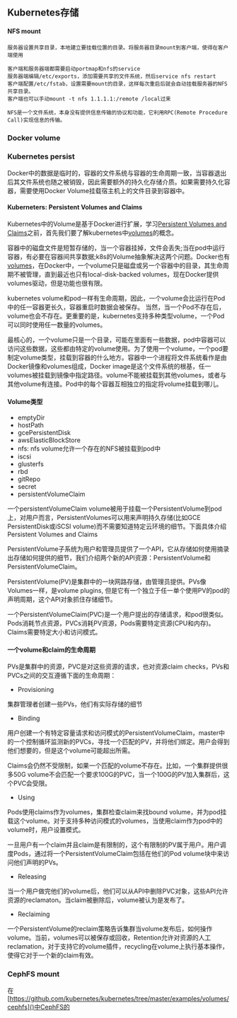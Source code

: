 ## Kubernetes存储

#### NFS mount

```
服务器设置共享目录，本地建立要挂载位置的目录。将服务器目录mount到客户端，使得在客户端使用

客户端和服务器端都需要启动portmap和nfs的service
服务器端编辑/etc/exports，添加需要共享的文件系统，然后service nfs restart
客户端配置/etc/fstab，设置需要mount的目录，这样每次重启后就会自动挂载服务器的NFS共享目录。
客户端也可以手动mount -t nfs 1.1.1.1:/remote /local过来

NFS是一个文件系统，本身没有提供信息传输的协议和功能，它利用RPC(Remote Procedure Call)实现信息的传输。
```

### Docker volume


### Kubernetes persist

Docker中的数据是临时的，容器的文件系统与容器的生命周期一致，当容器退出后其文件系统也随之被销毁，因此需要额外的持久化存储介质。如果需要持久化容器，需要使用Docker Volume挂载宿主机上的文件目录到容器中。

#### Kuberneters: Persistent Volumes and Claims
Kubernetes中的Volume是基于Docker进行扩展，学习[Persistent Volumes and Claims](https://github.com/kubernetes/kubernetes/blob/release-1.0/docs/user-guide/persistent-volumes.md)之前，首先我们要了解kubernetes中[volumes](https://github.com/kubernetes/kubernetes/blob/release-1.0/docs/user-guide/volumes.md)的概念。

容器中的磁盘文件是短暂存储的，当一个容器挂掉，文件会丢失;当在pod中运行容器，有必要在容器间共享数据;k8s的Volume抽象解决这两个问题。Docker也有[volumes](https://docs.docker.com/engine/tutorials/dockervolumes/)，在Docker中，一个volume只是磁盘或另一个容器中的目录，其生命周期不被管理，直到最近也只有local-disk-backed volumes，现在Docker提供volumes驱动，但是功能也很有限。

kubernetes volume和pod一样有生命周期，因此，一个volume会比运行在Pod中的任一容器更长久，容器重启时数据会被保存。
当然，当一个Pod不存在后，volume也会不存在。更重要的是，kubernetes支持多种类型volume，一个Pod可以同时使用任一数量的volumes。

最核心的，一个volume只是一个目录，可能在里面有一些数据，pod中容器可以访问这些数据，这些都由特定的volume使用。为了使用一个volume，一个pod要制定volume类型，挂载到容器的什么地方。容器中一个进程将文件系统看作是由Docker镜像和volumes组成，Docker image是这个文件系统的根基，任一volumes被挂载到镜像中指定路径。volume不能被挂载到其他volumes，或者与其他volume有连接。Pod中的每个容器互相独立的指定将volume挂载到哪儿。

#### Volume类型

 - emptyDir
 - hostPath
 - gcePersistentDisk
 - awsElasticBlockStore
 - nfs: nfs volume允许一个存在的NFS被挂载到pod中
 - iscsi
 - glusterfs
 - rbd
 - gitRepo
 - secret
 - persistentVolumeClaim

一个persistentVolumeClaim volume被用于挂载一个PersistentVolume到pod上，对用户而言，PersistentVolumes可以用来声明持久存储(比如GCE PersistentDisk或iSCSI volume)而不需要知道特定云环境的细节。下面具体介绍Persistent Volumes and Claims

PersistentVolume子系统为用户和管理员提供了一个API，它从存储如何使用摘录出存储如何提供的细节，我们介绍两个新的API资源：PersistentVolume和PersistentVolumeClaim。

PersistentVolume(PV)是集群中的一块网路存储，由管理员提供。PVs像Volumes一样，是volume plugins, 但是它有一个独立于任一单个使用PV的pod的声明周期，这个API对象抓住存储细节。

一个PersistentVolumeClaim(PVC)是一个用户提出的存储请求，和pod很类似。Pods消耗节点资源，PVCs消耗PV资源，Pods需要特定资源(CPU和内存)。Claims需要特定大小和访问模式。

#### 一个volume和claim的生命周期

PVs是集群中的资源，PVC是对这些资源的请求，也对资源claim checks，PVs和PVCs之间的交互遵循下面的生命周期：

 - Provisioning
 
集群管理者创建一些PVs，他们有实际存储的细节

 - Binding

用户创建一个有特定容量请求和访问模式的PersistentVolumeClaim，master中的一个控制循环监测新的PVCs，寻找一个匹配的PV，并将他们绑定。用户会得到他们想要的，但是这个volume可能超出所需。

Claims会仍然不受限制，如果一个匹配的volume不存在。比如，一个集群提供很多50G volume不会匹配一个要求100G的PVC，当一个100G的PV加入集群后，这个PVC会受限。

 - Using

Pods使用claims作为volumes，集群检查claim来找bound volume，并为pod挂载这个volume。对于支持多种访问模式的volumes，当使用claim作为pod中的volume时，用户设置模式。

一旦用户有一个claim并且claim是有限制的，这个有限制的PV属于用户。用户调度Pods，通过将一个PersistentVolumeClaim包括在他们的Pod volume块中来访问他们声明的PVs。

 - Releasing

当一个用户做完他们的volume后，他们可以从API中删除PVC对象，这些API允许资源的reclamaton。当claim被删除后，volume被认为是发布了。

 - Reclaiming

一个PersistentVolume的reclaim策略告诉集群当volume发布后，如何操作volume。当前，volumes可以被保存或回收，Retention允许对资源的人工reclamation，对于支持它的volume插件，recycling在volume上执行基本操作，使得它对于一个新的claim有效。

### CephFS mount

在[https://github.com/kubernetes/kubernetes/tree/master/examples/volumes/cephfs]()中CephFS的







